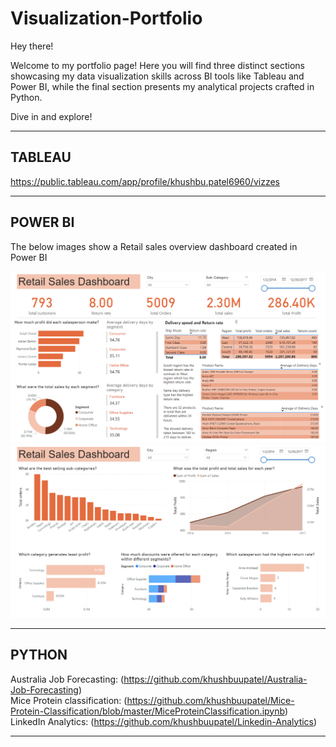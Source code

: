 # Visualization-Portfolio

Hey there!

Welcome to my portfolio page! Here you will find three distinct sections showcasing my data visualization skills across BI tools like Tableau and Power BI, while the final section presents my analytical projects crafted in Python. 

Dive in and explore!
_________________________________________________________________________________________________________________________________________________________________________________________

## TABLEAU

https://public.tableau.com/app/profile/khushbu.patel6960/vizzes
_________________________________________________________________________________________________________________________________________________________________________________________

## POWER BI

The below images show a Retail sales overview dashboard created in Power BI

![Return Analysis Dashboard](https://github.com/khushbuupatel/Visualization-Portfolio/blob/main/Return_Analysis.PNG?raw=true)
![Profitability Dashboard](https://github.com/khushbuupatel/Visualization-Portfolio/blob/main/Profitability.PNG)

_________________________________________________________________________________________________________________________________________________________________________________________

## PYTHON

Australia Job Forecasting: (https://github.com/khushbuupatel/Australia-Job-Forecasting) <br>
Mice Protein classification: (https://github.com/khushbuupatel/Mice-Protein-Classification/blob/master/MiceProteinClassification.ipynb) <br>
LinkedIn Analytics: (https://github.com/khushbuupatel/Linkedin-Analytics) <br>

_________________________________________________________________________________________________________________________________________________________________________________________
